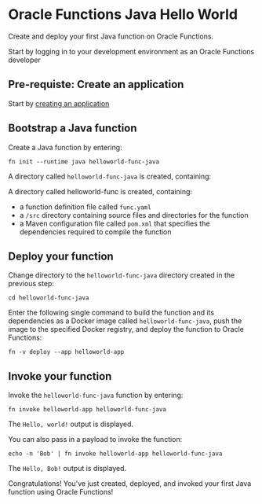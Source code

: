 # Oracle Functions Java Hello World

Create and deploy your first Java function on Oracle Functions.

Start by logging in to your development environment as an Oracle Functions developer

## Pre-requiste: Create an application

Start by [creating an application](create-application.md)

## Bootstrap a Java function

 Create a Java function by entering:

`fn init --runtime java helloworld-func-java`

A directory called `helloworld-func-java` is created, containing:

A directory called helloworld-func is created, containing:

- a function definition file called `func.yaml`
- a `/src` directory containing source files and directories for the function
- a Maven configuration file called `pom.xml` that specifies the dependencies required to compile the function

## Deploy your function

Change directory to the `helloworld-func-java` directory created in the previous step:

`cd helloworld-func-java`

Enter the following single command to build the function and its dependencies as a Docker image called `helloworld-func-java`, push the image to the specified Docker registry, and deploy the function to Oracle Functions:

`fn -v deploy --app helloworld-app`

## Invoke your function

Invoke the `helloworld-func-java` function by entering:

`fn invoke helloworld-app helloworld-func-java`

The `Hello, world!` output is displayed.

You can also pass in a payload to invoke the function:

`echo -n 'Bob' | fn invoke helloworld-app helloworld-func-java`

The `Hello, Bob!` output is displayed.

Congratulations! You've just created, deployed, and invoked your first Java function using Oracle Functions!
